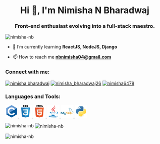 <h1 align="center">Hi 👋, I'm Nimisha N Bharadwaj</h1>
<h3 align="center">Front-end enthusiast evolving into a full-stack maestro.</h3>

<p align="left"> <img src="https://komarev.com/ghpvc/?username=nimisha-nb&label=Profile%20views&color=0e75b6&style=flat" alt="nimisha-nb" /> </p>

- 🌱 I’m currently learning **ReactJS, NodeJS, Django**

- 📫 How to reach me **nbnimisha04@gmail.com**

<h3 align="left">Connect with me:</h3>
<p align="left">
<a href="https://linkedin.com/in/nimisha bharadwaj" target="blank"><img align="center" src="https://raw.githubusercontent.com/rahuldkjain/github-profile-readme-generator/master/src/images/icons/Social/linked-in-alt.svg" alt="nimisha bharadwaj" height="30" width="40" /></a>
<a href="https://instagram.com/nimisha_bharadwaj26" target="blank"><img align="center" src="https://raw.githubusercontent.com/rahuldkjain/github-profile-readme-generator/master/src/images/icons/Social/instagram.svg" alt="nimisha_bharadwaj26" height="30" width="40" /></a>
<a href="https://discord.gg/nimisha6478" target="blank"><img align="center" src="https://raw.githubusercontent.com/rahuldkjain/github-profile-readme-generator/master/src/images/icons/Social/discord.svg" alt="nimisha6478" height="30" width="40" /></a>
</p>

<h3 align="left">Languages and Tools:</h3>
<p align="left"> <a href="https://www.cprogramming.com/" target="_blank" rel="noreferrer"> <img src="https://raw.githubusercontent.com/devicons/devicon/master/icons/c/c-original.svg" alt="c" width="40" height="40"/> </a> <a href="https://www.w3schools.com/css/" target="_blank" rel="noreferrer"> <img src="https://raw.githubusercontent.com/devicons/devicon/master/icons/css3/css3-original-wordmark.svg" alt="css3" width="40" height="40"/> </a> <a href="https://www.w3.org/html/" target="_blank" rel="noreferrer"> <img src="https://raw.githubusercontent.com/devicons/devicon/master/icons/html5/html5-original-wordmark.svg" alt="html5" width="40" height="40"/> </a> <a href="https://www.java.com" target="_blank" rel="noreferrer"> <img src="https://raw.githubusercontent.com/devicons/devicon/master/icons/java/java-original.svg" alt="java" width="40" height="40"/> </a> <a href="https://www.mysql.com/" target="_blank" rel="noreferrer"> <img src="https://raw.githubusercontent.com/devicons/devicon/master/icons/mysql/mysql-original-wordmark.svg" alt="mysql" width="40" height="40"/> </a> <a href="https://www.python.org" target="_blank" rel="noreferrer"> <img src="https://raw.githubusercontent.com/devicons/devicon/master/icons/python/python-original.svg" alt="python" width="40" height="40"/> </a> </p>

<p><img align="left" src="https://github-readme-stats.vercel.app/api/top-langs?username=nimisha-nb&show_icons=true&locale=en&layout=compact" alt="nimisha-nb" /></p>

<p>&nbsp;<img align="center" src="https://github-readme-stats.vercel.app/api?username=nimisha-nb&show_icons=true&locale=en" alt="nimisha-nb" /></p>

<p><img align="center" src="https://github-readme-streak-stats.herokuapp.com/?user=nimisha-nb&" alt="nimisha-nb" /></p>
